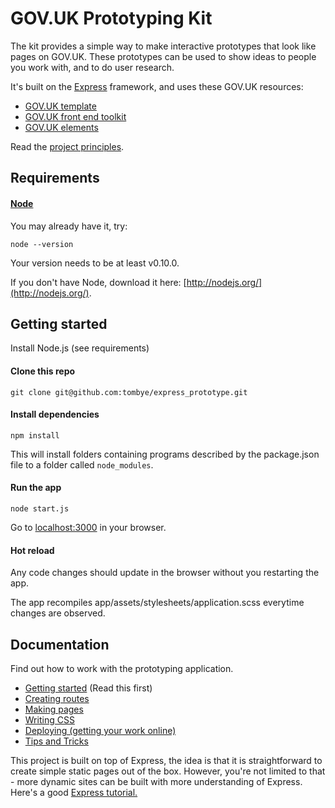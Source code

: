 # GOV.UK Prototyping Kit

The kit provides a simple way to make interactive prototypes that look like pages on GOV.UK. These prototypes can be used to show ideas to people you work with, and to do user research.

It's built on the [Express](http://expressjs.com/) framework, and uses these GOV.UK resources:

- [GOV.UK template](https://github.com/alphagov/govuk_template)
- [GOV.UK front end toolkit](https://github.com/alphagov/govuk_frontend_toolkit)
- [GOV.UK elements](https://github.com/alphagov/govuk_elements)

Read the [project principles](docs/principles.md).

## Requirements

#### [Node](http://nodejs.org/)

You may already have it, try:

```
node --version
```

Your version needs to be at least v0.10.0.

If you don't have Node, download it here: [http://nodejs.org/](http://nodejs.org/).

## Getting started

Install Node.js (see requirements)

#### Clone this repo

```
git clone git@github.com:tombye/express_prototype.git
```

#### Install dependencies

```
npm install
```

This will install folders containing programs described by the package.json file to a folder called `node_modules`.

#### Run the app

```
node start.js
```

Go to [localhost:3000](http://localhost:3000) in your browser.

#### Hot reload

Any code changes should update in the browser without you restarting the app.

The app recompiles app/assets/stylesheets/application.scss everytime changes are observed.

## Documentation

Find out how to work with the prototyping application.

* [Getting started](docs/getting-started.md) (Read this first)
* [Creating routes](docs/creating-routes.md)
* [Making pages](docs/making-pages.md)
* [Writing CSS](docs/writing-css.md)
* [Deploying (getting your work online)](docs/deploying.md)
* [Tips and Tricks](docs/tips-and-tricks.md)

This project is built on top of Express, the idea is that it is straightforward to create simple static pages out of the box. However, you're not limited to that - more dynamic sites can be built with more understanding of Express. Here's a good [Express tutorial.](http://code.tutsplus.com/tutorials/introduction-to-express--net-33367)

